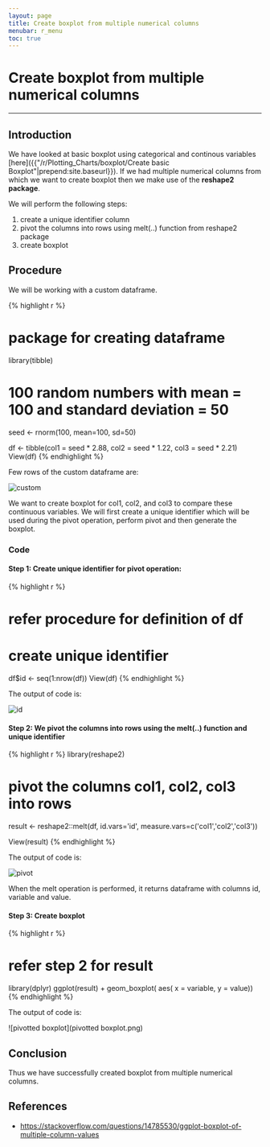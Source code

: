 ```yaml
---
layout: page
title: Create boxplot from multiple numerical columns
menubar: r_menu
toc: true
---
```


# Create boxplot from multiple numerical columns

-------------------------------------------------------------------

## Introduction	

We have looked at basic boxplot using categorical and continous variables [here]({{"/r/Plotting_Charts/boxplot/Create basic Boxplot"|prepend:site.baseurl}}). If we had multiple numerical columns from which we want to create boxplot then we make use of the **reshape2 package**.

We will perform the following steps:

1. create a unique identifier column
2. pivot the columns into rows using melt(..) function from reshape2 package
3. create boxplot


## Procedure

We will be working with a custom dataframe.

{% highlight r %} 
# package for creating dataframe
library(tibble) 

# 100 random numbers with mean = 100 and standard deviation = 50
seed <- rnorm(100, mean=100, sd=50)

df <- tibble(col1 = seed * 2.88,
             col2 = seed * 1.22,
             col3 = seed * 2.21)
View(df)
{% endhighlight %}

Few rows of the custom dataframe are:

![custom](custom.png)

We want to create boxplot for col1, col2, and col3 to compare these continuous variables. We will first create a unique identifier which will be used during the pivot operation, perform pivot and then generate the boxplot.

### Code

#### Step 1: Create unique identifier for pivot operation:

{% highlight r %} 
# refer procedure for definition of df
# create unique identifier
df$id <- seq(1:nrow(df))
View(df)
{% endhighlight %}

The output of code is:

![id](id.png)

#### Step 2: We pivot the columns into rows using the melt(..) function and unique identifier

{% highlight r %} 
library(reshape2)

# pivot the columns col1, col2, col3 into rows
result <- reshape2::melt(df,
                         id.vars='id',
                         measure.vars=c('col1','col2','col3'))
						 
View(result)
{% endhighlight %}

The output of code is:

![pivot](pivot.png)

When the melt operation is performed, it returns dataframe with columns id, variable and value.

#### Step 3: Create boxplot

{% highlight r %} 
# refer step 2 for result
library(dplyr)
ggplot(result) + geom_boxplot(
  aes(
    x = variable, 
    y = value))
{% endhighlight %}

The output of code is:

![pivotted boxplot](pivotted boxplot.png)

## Conclusion

Thus we have successfully created boxplot from multiple numerical columns.

## References

- https://stackoverflow.com/questions/14785530/ggplot-boxplot-of-multiple-column-values